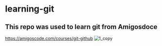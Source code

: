 # learning-git
## This repo was used to learn git from Amigosdoce
https://amigoscode.com/courses/git-github
![1_copy](https://user-images.githubusercontent.com/40702606/109077075-81b22b80-76f3-11eb-803c-d7a364b55d84.png)
